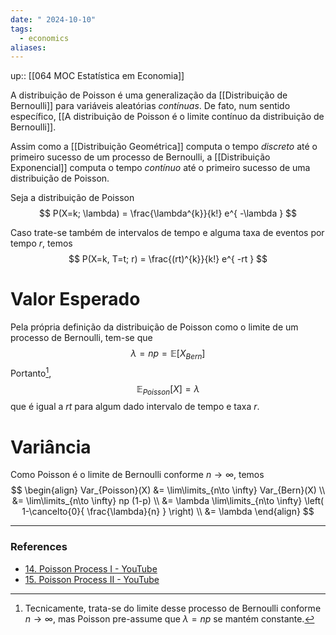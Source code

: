 ```yaml
---
date: " 2024-10-10"
tags:
  - economics
aliases:
---
```


up:: [[064 MOC Estatística em Economia]]

A distribuição de Poisson é uma generalização da [[Distribuição de Bernoulli]] para variáveis aleatórias *contínuas*.  De fato, num sentido específico, [[A distribuição de Poisson é o limite contínuo da distribuição de Bernoulli]].

Assim como a [[Distribuição Geométrica]] computa o tempo *discreto* até o primeiro sucesso de um processo de Bernoulli, a [[Distribuição Exponencial]] computa o tempo *contínuo* até o primeiro sucesso de uma distribuição de Poisson.

Seja a distribuição de Poisson 
$$
P(X=k; \lambda) = \frac{\lambda^{k}}{k!} e^{ -\lambda }
$$

Caso trate-se também de intervalos de tempo e alguma taxa de eventos por tempo $r$, temos
$$
P(X=k, T=t; r) = \frac{(rt)^{k}}{k!} e^{ -rt }
$$

# Valor Esperado
Pela própria definição da distribuição de Poisson como o limite de um processo de Bernoulli, tem-se que
$$
\lambda = np = \mathbb{E}[X_{Bern}]
$$
Portanto[^1], 
$$
\mathbb{E}_{Poisson}[X] = \lambda
$$
que é igual a $rt$ para algum dado intervalo de tempo e taxa $r$.

# Variância
Como Poisson é o limite de Bernoulli conforme $n \to \infty$, temos
$$
\begin{align}
Var_{Poisson}(X) &= \lim\limits_{n\to \infty} Var_{Bern}(X) \\
&= \lim\limits_{n\to \infty} np (1-p) \\
&= \lambda \lim\limits_{n\to \infty} \left( 1-\cancelto{0}{ \frac{\lambda}{n} } \right) \\
&= \lambda
\end{align}
$$


---
### References
- [14. Poisson Process I - YouTube](https://www.youtube.com/watch?v=jsqSScywvMc&list=PLUl4u3cNGP61MdtwGTqZA0MreSaDybji8&index=14)
- [15. Poisson Process II - YouTube](https://www.youtube.com/watch?v=XsYXACeIklU&list=PLUl4u3cNGP61MdtwGTqZA0MreSaDybji8&index=15)

[^1]: Tecnicamente, trata-se do limite desse processo de Bernoulli conforme $n \to \infty$, mas Poisson pre-assume que $\lambda = np$ se mantém constante.